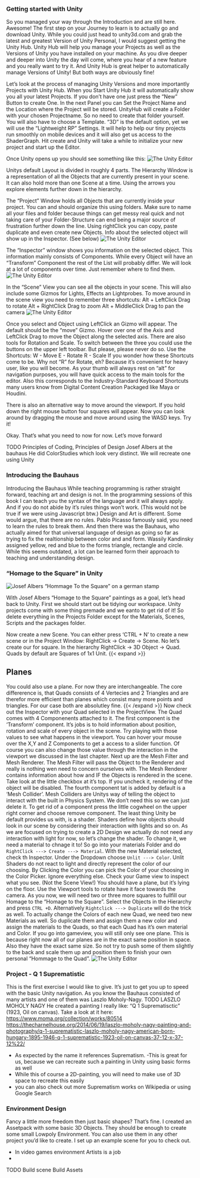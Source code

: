 ### Getting started with Unity
So you managed your way through the Introduction and are still here. Awesome!
The first step on your Journey to learn is to actually go and download Unity. While you could just head to unity3d.com and grab the latest and greatest Version of Unity Personal, I would suggest getting the Unity Hub. Unity Hub will help you manage your Projects as well as the Versions of Unity you have installed on your machine. As you dive deeper and deeper into Unity the day will come, where you hear of a new feature and you really want to try it. 
And Unity Hub is great helper to automatically manage Versions of Unity! But both ways are obviously fine!

Let’s look at the process of managing Unity Versions and more importantly Projects with Unity Hub.
When you Start Unity Hub it will automatically show you all your latest Projects. If you don’t have one just press the “New” Button to create One. In the next Panel you can Set the Project Name and the Location where the Project will be stored. UnityHub will create a Folder with your chosen Projectname. So no need to create that folder yourself.
You will also have to choose a Template. “3D” is the default option, yet we will use the “Lightweight RP” Settings. It will help to help our tiny projects run smoothly on mobile devices and it will also get us access to the ShaderGraph. Hit create and Unity will take a while to initialize your new project and start up the Editor.

Once Unity opens up you should see something like this:
![The Unity Editor](/img/UnityEditor.jpg)

Unitys default Layout is divided in roughly 4 parts.
The Hierarchy Window is a representation of all the Objects that are currently present in your scene. It can  also hold more than one Scene at a time. Using the arrows you explore elements further down in the hierarchy.

The “Project” Window holds all Objects that are currently inside your project. You can and should organize this using folders. Make sure to name all your files and folder because things can get messy real quick and not taking care of your Folder-Structure can end being a major source of frustration further down the line. Using rightClick you can copy, paste duplicate and even create new Objects. Info about the selected object will show up in the Inspector. (See below)
![The Unity Editor](/img/UnityProject.jpg)


The “Inspector” window shows you information on the selected object. This information mainly consists of Components. While every Object will have an “Transform” Component the rest of the List will probably differ. We will look at a lot of components over time. Just remember where to find them.
![The Unity Editor](/img/UnityInspector.jpg)

In the “Scene” View you can see all the objects in your scene. This will also include some Gizmos for Lights, Effects an Lightprobes. To move around in the scene view you need to remember three shortcuts: 
Alt + LeftClick Drag to rotate
Alt + RightClick Drag to zoom
Alt + MiddleClick Drag to pan the camera
![The Unity Editor](/img/UnityScene.jpg)

Once you select and Object using LeftClick an Gizmo will appear. The default should be the “move” Gizmo. Hover over one of the Axis and LeftClick Drag to move the Object along the selected axis. There are also tools for Rotation and Scale. To switch between the three you could use the buttons on the upper left toolbar. But please, please never do so. Use the Shortcuts:
W - Move
E - Rotate
R - Scale
If you wonder how these Shortcuts come to be. Why not “R” for Rotate, eh? Because it’s convenient for heavy user, like you will become. As your thumb will always rest on “alt” for navigation purposes, you will have quick access to the main tools for the editor.
Also this corresponds to the Industry-Standard Keyboard Shortcuts many users know from Digital Content Creation Packaged like Maya or Houdini.

There is also an alternative way to move around the viewport. If you hold down the right mouse button four squares will appear. Now you can look around by dragging the mouse and move around using the WASD keys. Try it!

Okay. That’s what you need to now for now. Let’s move forward



TODO
Principles of Coding, Principles of Design
Josef Albers at the bauhaus
He did ColorStudies which look very distinct.
We will recreate one using Unity


### Introducing the Bauhaus
Introducing the Bauhaus
While teaching programming is rather straight forward, teaching art and design is not. In the  programming sessions of  this book I can teach you the syntax of the language and it will always apply. And if you do not abide by it’s rules things won’t work. (This would not be true if we were using Javascript btw.)
Design and Art is different. Some would argue, that there are no rules. Pablo Picasso famously said, you need to learn the rules to break them. And then there was the Bauhaus, who actually aimed for that universal language of design as going so far as trying to fix the realtionship between color and and form. Wassily Kandinsky assigned yellow, red and blue to the forms triangle, rectangle and circle. While this seems outdated, a lot can be learned form their approach to teaching and understanding design.


### “Homage to the Square” in Unity

![Josef Albers “Hommage To the Square” on a german stamp](/img/stampAlbers.jpg)

With Josef Albers “Homage to the Square” paintings as a goal, let’s head back to Unity. First we should start out be tidying our workspace. Unity projects come with some thing premade and we eanto to get rid of it! So delete everything in the Projects Folder except for the Materials, Scenes, Scripts and the packages folder.

Now create a new Scene. You can either press ‘CTRL + N’ to create a new scene or in the Project Window: RightClick -> Create -> Scene.
No let’s create our for square. In the hierarchy RightClick -> 3D Object -> Quad. Quads by default are Squares of 1x1 Unit. 
{{< expand >}}
## Planes
You could also use a plane. For now they are interchangeable. The core 
differerence is, that Quads consists of 4 Vertecies and 2 Triangles and are therefor more efficient than planes which consist many more points and triangles. For our case both are absolutley fine.
{{< /expand >}}
Now check out the Inspector with your Quad selected in the ProjectView. The Quad comes with 4 Componenents attached to it. The first component is the ‘Transform’ component. It’s jobs is to hold information about position, rotation and scale of every object in the scene. Try playing with those values to see what happens in the viewport. You can hover your mouse over the X,Y and Z Components to get a access to a slider function. Of course you can also change those value through the interaction in the viewport we discussed in the last chapter.
Next up are the Mesh Filter and Mesh Renderer. The Mesh Filter will pass the Object to the Renderer and really is nothing wen need to concern ourselves with. The Mesh Renderer contains information about how and IF the Objects is rendered in the scene. Take look at the little checkbox at it’s top. If you uncheck it, rendering of the object will be disabled.
The fourth component tat is added by default is a ‘Mesh Collider’. Mesh Colliders are Unitys way of telling the object to interact with the built in Physics System. We don’t need this so we can just delete it. To get rid of a component press the little cogwheel on the upper right corner and choose remove component.
The least thing Unity be default provides us with, is a shader. Shaders define how objects should look in our scene by considering their interaction with lights and so on.
As we are focused on trying to create a 2D Design we actually do not need any interaction with light for now, so let’s change the shader. To change it, we need a material to chnage it to! So go into your materials Folder and do `RightClick ---> Create ---> Material`. With the new Material selected, check th Inspector. Under the Dropdown choose `Unlit ---> Color`. Unlit Shaders do not react to light and directly represent the color of our choosing. By Clicking the Color you can pick the Color of your choosing in the Color Picker. Ignore everything else.
Check your Game view to inspect what you see. (Not the Scene View!) You should have a plane, but it’s lying on the floor. Use the Viewport tools to rotate have it face towards the camera.
As you now, we will need two or three more squares to fullfill our Homage to the “Homage to the Square”. Select the Objects in the Hierarchy and press `CTRL +D`. Alternatively `Rightclick ---> Duplicate` will do the trick as well.
To actually change the Colors of each new Quad, we need two new Materials as well. So duplicate them and assign them a new color and assign the materials to the Quads, so that each Quad has it’s own material and Color.
If you go into gameview, you will still only see one plane. This is because right now all of our planes are in the exact same position in space. Also they have the exact same size. So not try to push some of them slightly to the back and scale them up and position them to finish your own personal “Hommage to the Quad”.
![The Unity Editor](/img/staticAlbers.png)




### Project - Q 1 Suprematistic
This is the first exercise I would like to give. It’s just to get you up to speed with the basic Unity navigation.
As you know the Bauhaus consisted of many artists and one of them was Laszlo Moholy-Nagy. 
TODO LASZLO MOHOLY NAGY
He created a painting I really like: “Q 1 Suprematisctic” (1923, Oil on canvas).
Take a look at it here:
https://www.moma.org/collection/works/80514
https://thecharnelhouse.org/2014/06/19/laszlo-moholy-nagy-painting-and-photography/q-1-suprematistic-laszlo-moholy-nagy-american-born-hungary-1895-1946-q-1-suprematistic-1923-oil-on-canvas-37-12-x-37-12%22/
- As expected by the name it references Suprematism.
-This is great for us, because we can recreate such a painting in Unity using basic forms as well
- While this of course a 2D-painting, you will need to make use of 3D space to recreate this easily
- you can also check out more Suprematism works on Wikipedia or using Google Search


### Environment Design
Fancy a little more freedom then just basic shapes? That’s fine.
I created an Assetpack with some basic 3D Objects. They should be enough to create some small Lowpoly Environment. You can also use them in any other project you’d like to create.
I set up an example scene for you to check out.
- In video games environment Artists is a job
- 
TODO
Build scene
Build Assets